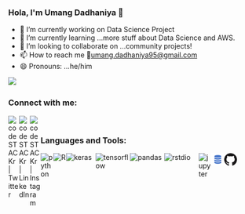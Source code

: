 ### Hola, I'm Umang Dadhaniya 👋



- 🔭 I’m currently working on Data Science Project
- 🌱 I’m currently learning ...more stuff about Data Science and AWS.
- 👯 I’m looking to collaborate on ...community projects!
- 📫 How to reach me 📧umang.dadhaniya95@gmail.com 
- 😄 Pronouns: ...he/him
 
<img src='https://github-readme-stats.vercel.app/api?username=umangdadhaniya&&show_icons=true&title_color=ffffff&icon_color=bb2acf&text_color=daf7dc&bg_color=191919'>

### Connect with me:


[<img align="left" alt="codeSTACKr | Twitter" width="22px" src="https://cdn.jsdelivr.net/npm/simple-icons@v3/icons/twitter.svg" />][twitter]
[<img align="left" alt="codeSTACKr | LinkedIn" width="22px" src="https://cdn.jsdelivr.net/npm/simple-icons@v3/icons/linkedin.svg" />][linkedin]
[<img align="left" alt="codeSTACKr | Instagram" width="22px" src="https://cdn.jsdelivr.net/npm/simple-icons@v3/icons/instagram.svg" />][instagram]

<br />

### Languages and Tools:

<img align="left" alt="python" width="26px" src="https://upload.wikimedia.org/wikipedia/commons/thumb/c/c3/Python-logo-notext.svg/1200px-Python-logo-notext.svg.png" />

<img align="left" alt="R" width="26px" src="https://www.r-project.org/Rlogo.png" />

<img align="left" alt="keras" width="60px" src="https://keras.io/img/logo.png" />

<img align="left" alt="tensorflow" width="70px" src="https://www.gstatic.com/devrel-devsite/prod/vf0396724755d04dbab75050e6812ced8fb2ab11d424163deba5826536b4b1964/tensorflow/images/lockup.svg?dcb_=0.4953277912207017" />



<img align="left" alt="pandas" width="70px" src="https://pandas.pydata.org/static/img/pandas.svg" />

<img align="left" alt="rstdio" width="70px" src="https://d33wubrfki0l68.cloudfront.net/1ac3f0e3753f18c7e2a8893957d1841fba1e3d08/48a33/wp-content/uploads/2018/10/rstudio-logo-flat.png" />

<img align="left" alt="jupyter" width="26px" src="https://jupyter.org/assets/main-logo.svg" />

<img align="left" alt="SQL" width="26px" src="https://raw.githubusercontent.com/github/explore/80688e429a7d4ef2fca1e82350fe8e3517d3494d/topics/sql/sql.png" />

<img align="left" alt="GitHub" width="26px" src="https://raw.githubusercontent.com/github/explore/78df643247d429f6cc873026c0622819ad797942/topics/github/github.png" />




<br />
<br />

[website]: https://codeSTACKr.com
[course]: http://vsCodeHero.com
[twitter]: https://twitter.com/UmangDadhaniya3
[youtube]: https://youtube.com/codeSTACKr
[instagram]: https://www.instagram.com/umang___dadhaniya/
[linkedin]: https://www.linkedin.com/in/umang-dadhaniya-958640150/
[webdevplaylist]: https://www.youtube.com/playlist?list=PLkwxH9e_vrAJ0WbEsFA9W3I1W-g_BTsbt
[jsplaylist]: https://www.youtube.com/playlist?list=PLkwxH9e_vrALRJKu7wfXby3MKeflhTu6B
[cssplaylist]: https://www.youtube.com/playlist?list=PLkwxH9e_vrALSdvZuEh6gqQdmDoDIoqz4
[reactplaylist]: https://www.youtube.com/playlist?list=PLkwxH9e_vrAK4TdffpxKY3QGyHCpxFcQ0

